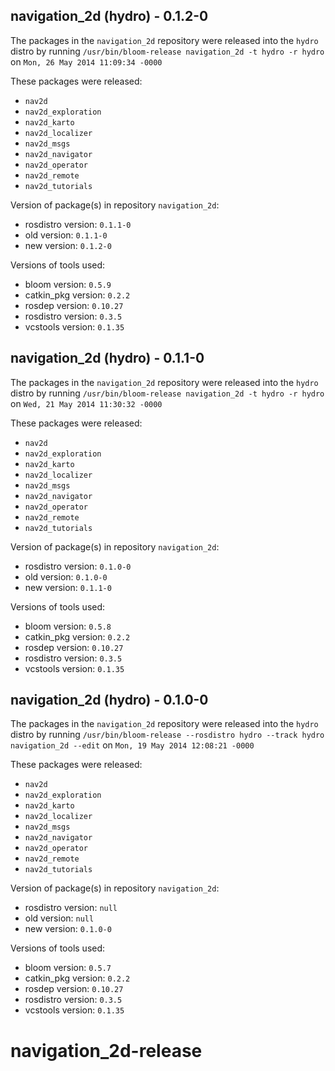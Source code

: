 ## navigation_2d (hydro) - 0.1.2-0

The packages in the `navigation_2d` repository were released into the `hydro` distro by running `/usr/bin/bloom-release navigation_2d -t hydro -r hydro` on `Mon, 26 May 2014 11:09:34 -0000`

These packages were released:
- `nav2d`
- `nav2d_exploration`
- `nav2d_karto`
- `nav2d_localizer`
- `nav2d_msgs`
- `nav2d_navigator`
- `nav2d_operator`
- `nav2d_remote`
- `nav2d_tutorials`

Version of package(s) in repository `navigation_2d`:
- rosdistro version: `0.1.1-0`
- old version: `0.1.1-0`
- new version: `0.1.2-0`

Versions of tools used:
- bloom version: `0.5.9`
- catkin_pkg version: `0.2.2`
- rosdep version: `0.10.27`
- rosdistro version: `0.3.5`
- vcstools version: `0.1.35`


## navigation_2d (hydro) - 0.1.1-0

The packages in the `navigation_2d` repository were released into the `hydro` distro by running `/usr/bin/bloom-release navigation_2d -t hydro -r hydro` on `Wed, 21 May 2014 11:30:32 -0000`

These packages were released:
- `nav2d`
- `nav2d_exploration`
- `nav2d_karto`
- `nav2d_localizer`
- `nav2d_msgs`
- `nav2d_navigator`
- `nav2d_operator`
- `nav2d_remote`
- `nav2d_tutorials`

Version of package(s) in repository `navigation_2d`:
- rosdistro version: `0.1.0-0`
- old version: `0.1.0-0`
- new version: `0.1.1-0`

Versions of tools used:
- bloom version: `0.5.8`
- catkin_pkg version: `0.2.2`
- rosdep version: `0.10.27`
- rosdistro version: `0.3.5`
- vcstools version: `0.1.35`


## navigation_2d (hydro) - 0.1.0-0

The packages in the `navigation_2d` repository were released into the `hydro` distro by running `/usr/bin/bloom-release --rosdistro hydro --track hydro navigation_2d --edit` on `Mon, 19 May 2014 12:08:21 -0000`

These packages were released:
- `nav2d`
- `nav2d_exploration`
- `nav2d_karto`
- `nav2d_localizer`
- `nav2d_msgs`
- `nav2d_navigator`
- `nav2d_operator`
- `nav2d_remote`
- `nav2d_tutorials`

Version of package(s) in repository `navigation_2d`:
- rosdistro version: `null`
- old version: `null`
- new version: `0.1.0-0`

Versions of tools used:
- bloom version: `0.5.7`
- catkin_pkg version: `0.2.2`
- rosdep version: `0.10.27`
- rosdistro version: `0.3.5`
- vcstools version: `0.1.35`


navigation_2d-release
=====================
